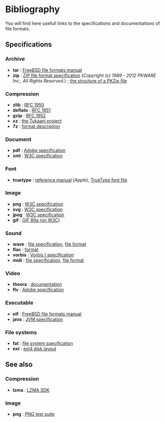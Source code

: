 # Bibliography

You will find here usefull links to the specifications and documentations of file formats.

## Specifications

### Archive

* __tar__ : [FreeBSD file formats manual](http://www.freebsd.org/cgi/man.cgi?query=tar&sektion=5&manpath=FreeBSD+8-current)
* __zip__ : [ZIP file format specification](http://www.pkware.com/documents/casestudies/APPNOTE.TXT) (*Copyright (c) 1989 - 2012 PKWARE Inc., All Rights Reserved.*) ; [the structure of a PKZip file](https://users.cs.jmu.edu/buchhofp/forensics/formats/pkzip.html)

### Compression

* __zlib__ : [RFC 1950](http://tools.ietf.org/html/rfc1950)
* __deflate__ : [RFC 1951](http://tools.ietf.org/html/rfc1951)
* __gzip__ : [RFC 1952](http://tools.ietf.org/html/rfc1952)
* __xz__ : [the Tukaani project](http://tukaani.org/xz/xz-file-format.txt)
* __7z__ : [format description](http://cpansearch.perl.org/src/BJOERN/Compress-Deflate7-1.0/7zip/DOC/7zFormat.txt)

### Document

* __pdf__ : [Adobe specification](http://wwwimages.adobe.com/www.adobe.com/content/dam/Adobe/en/devnet/pdf/pdfs/PDF32000_2008.pdf)
* __xml__ : [W3C specification](http://www.w3.org/TR/xml/)

### Font

* __truetype__ : [reference manual](https://developer.apple.com/fonts/TrueType-Reference-Manual/index.html) (*Apple*), [TrueType font file](https://developer.apple.com/fonts/TrueType-Reference-Manual/RM06/Chap6.html)

### Image

* __png__ : [W3C specification](http://www.w3.org/TR/PNG/)
* __svg__ : [W3C specification](http://www.w3.org/TR/SVG/)
* __jpeg__ : [W3C specification](http://www.w3.org/Graphics/JPEG/)
* __gif__ : [GIF 89a (on W3C)](http://www.w3.org/Graphics/GIF/spec-gif89a.txt)

### Sound

* __wave__ : [file specification](http://www-mmsp.ece.mcgill.ca/Documents/AudioFormats/WAVE/WAVE.html), [file format](http://www.sonicspot.com/guide/wavefiles.html)
* __flac__ : [format](http://xiph.org/flac/format.html)
* __vorbis__ : [Vorbis I specification](http://xiph.org/vorbis/doc/Vorbis_I_spec.html)
* __midi__ : [file specification](http://www.music.mcgill.ca/~ich/classes/mumt306/midiformat.pdf), [file format](http://www.sonicspot.com/guide/midifiles.html)

### Video

* __theora__ : [documentation](http://www.theora.org/doc/)
* __flv__ : [Adobe specification](http://wwwimages.adobe.com/www.adobe.com/content/dam/Adobe/en/devnet/flv/pdfs/video_file_format_spec_v10.pdf)

### Executable

* __elf__ : [FreeBSD file formats manual](http://www.freebsd.org/cgi/man.cgi?query=elf&sektion=5)
* __java__ : [JVM specification](http://docs.oracle.com/javase/specs/jvms/se8/html/index.html)

### File systems

* __fat__ : [file system specification](https://staff.washington.edu/dittrich/misc/fatgen103.pdf)
* __ext__ : [ext4 disk layout](https://ext4.wiki.kernel.org/index.php/Ext4_Disk_Layout)


## See also

### Compression

* __lzma__ : [LZMA SDK](http://www.7-zip.org/sdk.html)

### Image

* __png__ : [PNG test suite](http://www.schaik.com/pngsuite/)

